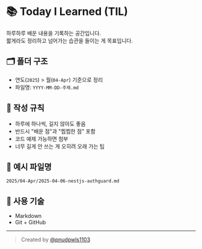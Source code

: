 # 📚 Today I Learned (TIL)

하루하루 배운 내용을 기록하는 공간입니다.  
짧게라도 정리하고 넘어가는 습관을 들이는 게 목표입니다.

## 🗂️ 폴더 구조
- 연도(`2025`) > 월(`04-Apr`) 기준으로 정리
- 파일명: `YYYY-MM-DD-주제.md`

## 📌 작성 규칙
- 하루에 하나씩, 길지 않아도 좋음
- 반드시 "배운 점"과 "찝찝한 점" 포함
- 코드 예제 가능하면 첨부
- 너무 길게 안 쓰는 게 오히려 오래 가는 팁

## 🧱 예시 파일명
```
2025/04-Apr/2025-04-06-nestjs-authguard.md
```

## 🧩 사용 기술
- Markdown
- Git + GitHub

---

> Created by [@pnudpwls1103](https://github.com/pnudpwls1103)
